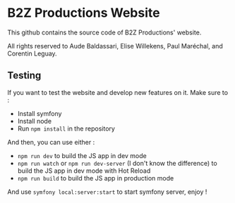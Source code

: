 # B2Z Productions Website

This github contains the source code of B2Z Productions' website.

All rights reserved to Aude Baldassari, Elise Willekens, Paul Maréchal, and Corentin Leguay.

## Testing

If you want to test the website and develop new features on it. Make sure to :
- Install symfony
- Install node
- Run `npm install` in the repository

And then, you can use either :
- `npm run dev` to build the JS app in dev mode
- `npm run watch` or `npm run dev-server` (I don't know the difference) to build the JS app in dev mode with Hot Reload
- `npm run build` to build the JS app in production mode

And use `symfony local:server:start` to start symfony server, enjoy !